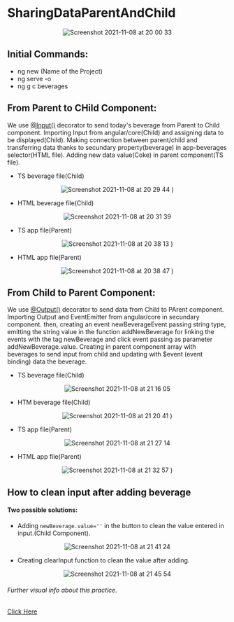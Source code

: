 # SharingDataParentAndChild
<div align="center">

![Screenshot 2021-11-08 at 20 00 33](https://user-images.githubusercontent.com/43299285/140801737-001f27f1-16c6-4103-a8a9-4684a808a6ee.png)

</div>

## Initial Commands:

* ng new (Name of the Project)
* ng serve -o 
* ng g c beverages

## From Parent to CHild Component:

We use [@Input()](https://angular.io/guide/inputs-outputs) decorator to send today's beverage from Parent to Child component. Importing Input from angular/core(Child) and assigning data to be displayed(Child). Making connection between parent/child and transferring data thanks to secundary property(beverage) in app-beverages selector(HTML file). Adding new data value(Coke) in parent component(TS file).

* TS beverage file(Child)
<div align="center">

![Screenshot 2021-11-08 at 20 29 44](https://user-images.githubusercontent.com/43299285/140805465-665bf69e-797e-4d26-b60e-307662257cd5.png)
)

</div>

* HTML beverage file(Child)
<div align="center">

![Screenshot 2021-11-08 at 20 31 39](https://user-images.githubusercontent.com/43299285/140805753-8a5f13fc-3228-45c2-ba36-297daebf3624.png)

</div>

* TS app file(Parent)
<div align="center">

![Screenshot 2021-11-08 at 20 38 13](https://user-images.githubusercontent.com/43299285/140806657-efc75840-75c7-4c23-8daa-e5277a138015.png)
)

</div>

* HTML app file(Parent)
<div align="center">

![Screenshot 2021-11-08 at 20 38 47](https://user-images.githubusercontent.com/43299285/140806727-70ea645b-47bb-4465-983a-264c4e3803b0.png)
)

</div>

## From Child to Parent Component:

We use [@Output()](https://angular.io/guide/inputs-outputs) decorator to send data from Child to PArent component. Importing Output and EventEmitter from angular/core in secundary component. then, creating an event newBeverageEvent passing string type, emitting the string value in the function addNewBeverage for linking the events with the tag newBeverage and click event passing as parameter addNewBeverage.value. Creating in parent component array with beverages to send input from child and updating with $event (event binding) data the beverage.

* TS beverage file(Child)
<div align="center">

![Screenshot 2021-11-08 at 21 16 05](https://user-images.githubusercontent.com/43299285/140811648-06fc96b2-3fe1-4ee0-b181-7174b28c444c.png)

</div>

* HTM beverage file(Child)
<div align="center">

![Screenshot 2021-11-08 at 21 20 41](https://user-images.githubusercontent.com/43299285/140812217-f8794b86-2a6b-4b19-8c3a-3b33b9fa74c2.png)
)

</div>

* TS app file(Parent)
<div align="center">

![Screenshot 2021-11-08 at 21 27 14](https://user-images.githubusercontent.com/43299285/140813035-3e4c2cb4-20ea-4abc-9b06-633e2303a6e6.png)

</div>

* HTML app file(Parent)
<div align="center">

![Screenshot 2021-11-08 at 21 32 57](https://user-images.githubusercontent.com/43299285/140813901-4008c88e-1f03-4ec5-8379-dd034558f1e1.png)
)

</div>

## How to clean input after adding beverage

#### Two possible solutions:

* Adding `newBeverage.value=''` in the button to clean the value entered in input.(Child Component).
<div align="center">

![Screenshot 2021-11-08 at 21 41 24](https://user-images.githubusercontent.com/43299285/140815000-edb6ecf8-37d6-495d-8ae3-a2b9858ab89b.png)

</div>

* Creating clearInput function to clean the value after adding.
<div align="center">

![Screenshot 2021-11-08 at 21 45 54](https://user-images.githubusercontent.com/43299285/140815541-1cc5457f-6385-4c64-bdca-35335a7da955.png)

</div>

###### Further visual info about this practice.
[Click Here](https://www.youtube.com/watch?v=qspoPXaF_Aw)


